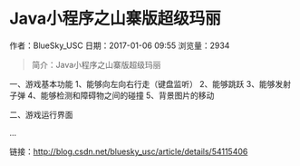 # Java小程序之山寨版超级玛丽
作者：BlueSky_USC
日期：2017-01-06 09:55
浏览量：2934
> 简介：Java小程序之山寨版超级玛丽



一、游戏基本功能
1、能够向左向右行走（键盘监听）
2、能够跳跃
3、能够发射子弹
4、能够检测和障碍物之间的碰撞
5、背景图片的移动



二、游戏运行界面

...

 链接：http://blog.csdn.net/bluesky_usc/article/details/54115406
